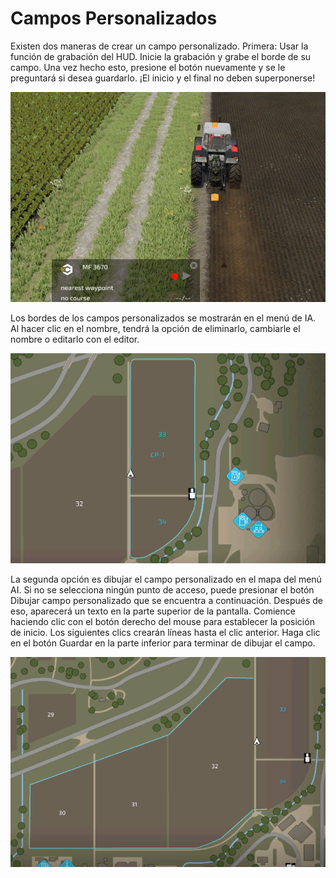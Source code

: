 # Campos Personalizados


Existen dos maneras de crear un campo personalizado.
Primera: Usar la función de grabación del HUD.
Inicie la grabación y grabe el borde de su campo.
Una vez hecho esto, presione el botón nuevamente y se le preguntará si desea guardarlo.
¡El inicio y el final no deben superponerse!


![Image](../assets/images/recordcustomhelp_0_0_765_510.png)


Los bordes de los campos personalizados se mostrarán en el menú de IA.
Al hacer clic en el nombre, tendrá la opción de eliminarlo, cambiarle el nombre o editarlo con el editor.


![Image](../assets/images/donecustomhelp_0_0_765_510.png)


La segunda opción es dibujar el campo personalizado en el mapa del menú AI.
Si no se selecciona ningún punto de acceso, puede presionar el botón Dibujar campo personalizado que se encuentra a continuación.
Después de eso, aparecerá un texto en la parte superior de la pantalla.
Comience haciendo clic con el botón derecho del mouse para establecer la posición de inicio.
Los siguientes clics crearán líneas hasta el clic anterior.
Haga clic en el botón Guardar en la parte inferior para terminar de dibujar el campo.


![Image](../assets/images/drawcustomhelp_0_0_765_510.png)


